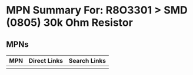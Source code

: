 



# MPN Summary For: R8O3301 > SMD (0805) 30k Ohm Resistor

## MPNs
  

|MPN|Direct Links|Search Links|
| :--- | :--- | :--- |
||||
